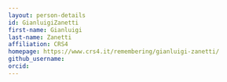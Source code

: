 ```yaml
---
layout: person-details
id: GianluigiZanetti
first-name: Gianluigi
last-name: Zanetti
affiliation: CRS4
homepage: https://www.crs4.it/remembering/gianluigi-zanetti/
github_username:
orcid:
---
```

